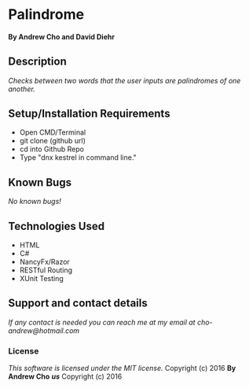 # Palindrome

#### By Andrew Cho and David Diehr

## Description  
_Checks between two words that the user inputs are palindromes of one another._

## Setup/Installation Requirements
*  Open CMD/Terminal
* git clone (github url)
* cd into Github Repo
* Type "dnx kestrel in command line."

## Known Bugs
_No known bugs!_  

## Technologies Used  
* HTML
* C#
* NancyFx/Razor
* RESTful Routing
* XUnit Testing

## Support and contact details
_If any contact is needed you can reach me at my email at cho-andrew@hotmail.com_  

### License  
*This software is licensed under the MIT license.*  Copyright (c) 2016 **By Andrew Cho**
**_us_** Copyright (c) 2016
